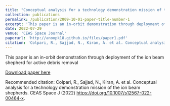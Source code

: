 ```yaml
---
title: "Conceptual analysis for a technology demonstration mission of the Ion Beam Shepherd (IBS)"
collection: publications
permalink: /publication/2009-10-01-paper-title-number-1
excerpt: 'This paper is an in-orbit demonstration through deployment of the ion beam shepherd for active debris removal.'
date: 2022-07-29
venue: 'CEAS Space Journal'
paperurl: 'http://anoopk18.github.io/files/paper1.pdf'
citation: 'Colpari, R., Sajjad, N., Kiran, A. et al. Conceptual analysis for a technology demonstration mission of the ion beam shepherds. CEAS Space J (2022). https://doi.org/10.1007/s12567-022-00464-x.'
---
```


This paper is an in-orbit demonstration through deployment of the ion beam shepherd for active debris removal

[Download paper here](http://anoopk18.github.io/files/paper1.pdf)

Recommended citation: Colpari, R., Sajjad, N., Kiran, A. et al. Conceptual analysis for a technology demonstration mission of the ion beam shepherds. CEAS Space J (2022) https://doi.org/10.1007/s12567-022-00464-x.
